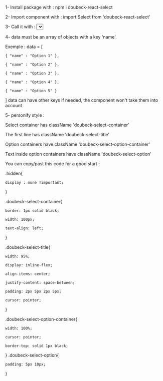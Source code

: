 1- Install package with :
npm i doubeck-react-select

2- Import component with : 
import Select from 'doubeck-react-select'

3- Call it with : 
<Select name={nameOfSelect} data={data} updateSelect={handleSelect} />

4- data must be an array of objects with a key 'name'.

Exemple : data = [

    { "name" : "Option 1" },

    { "name" : "Option 2" },

    { "name" : "Option 3" },

    { "name" : "Option 4" },

    { "name" : "Option 5" }

]
data can have other keys if needed, the component won't take them into account

5- personify style : 

Select container has className 'doubeck-select-container'

The first line has className 'doubeck-select-title'

Option containers have className 'doubeck-select-option-container'

Text inside option containers have className 'doubeck-select-option'


You can copy/past this code for a good start :

.hidden{

    display : none !important;

}


.doubeck-select-container{

    border: 1px solid black;

    width: 100px;

    text-align: left;

}

.doubeck-select-title{

    width: 95%;

    display: inline-flex;

    align-items: center;

    justify-content: space-between;

    padding: 2px 5px 2px 5px;

    cursor: pointer;

}

.doubeck-select-option-container{

    width: 100%;

    cursor: pointer;

    border-top: solid 1px black;

}
.doubeck-select-option{

    padding: 5px 10px;

}
